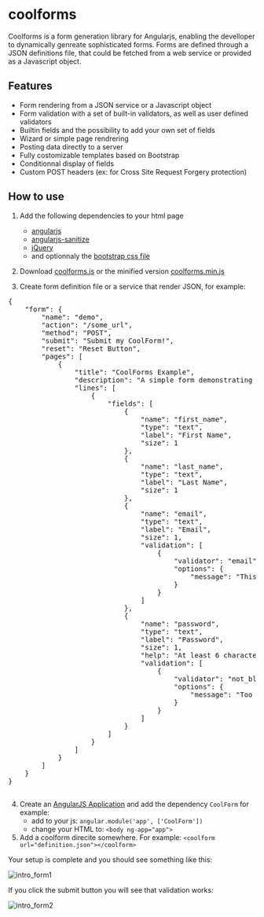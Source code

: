 coolforms
=========

Coolforms is a form generation library for Angularjs, enabling the develloper to dynamically genreate sophisticated forms. Forms are defined through a JSON definitions file, that could be fetched from a web service or provided as a Javascript object.

Features
--------

* Form rendering from a JSON service or a Javascript object
* Form validation with a set of built-in validators, as well as user defined validators
* Builtin fields and the possibility to add your own set of fields
* Wizard or simple page rendrering
* Posting data directly to a server
* Fully costomizable templates based on Bootstrap
* Conditionnal display of fields
* Custom POST headers (ex: for Cross Site Request Forgery protection)


How to use
----------

1.  Add the following dependencies to your html page
    * [angularjs](https://ajax.googleapis.com/ajax/libs/angularjs/1.2.3/angular.js)
    * [angularjs-sanitize](https://ajax.googleapis.com/ajax/libs/angularjs/1.2.3/angular-sanitize.js)
    * [jQuery](https://ajax.googleapis.com/ajax/libs/jquery/1.10.2/jquery.min.js)
    * and optionnaly the [bootstrap css file](https://netdna.bootstrapcdn.com/bootstrap/3.0.2/css/bootstrap.min.css)


2.  Download [coolforms.js](https://raw.github.com/fdelbos/coolforms/master/coolforms.js)  or the minified version [coolforms.min.js](https://raw.github.com/fdelbos/coolforms/master/coolforms.min.js) 

3.  Create form definition file or a service that render JSON, for example:
<pre>
{
    "form": {
        "name": "demo",
        "action": "/some_url",
        "method": "POST",
        "submit": "Submit my CoolForm!",
        "reset": "Reset Button",
        "pages": [
            {
                "title": "CoolForms Example",
                "description": "A simple form demonstrating an example CoolForm.",
                "lines": [
                    {
                        "fields": [
                            {
                                "name": "first_name",
                                "type": "text",
                                "label": "First Name",
                                "size": 1
                            },
                            {
                                "name": "last_name",
                                "type": "text",
                                "label": "Last Name",
                                "size": 1
                            },
                            {
                                "name": "email",
                                "type": "text",
                                "label": "Email",
                                "size": 1,
                                "validation": [
                                    {
                                        "validator": "email",
                                        "options": {
                                            "message": "This is not a valid email!"
                                        }
                                    }
                                ]
                            },
                            {
                                "name": "password",
                                "type": "text",
                                "label": "Password",
                                "size": 1,
                                "help": "At least 6 characters",
                                "validation": [
                                    {
                                        "validator": "not_blank",
                                        "options": {
                                            "message": "Too short!"
                                        }
                                    }
                                ]
                            }
                        ]
                    }
                ]
            }
        ]
    }
}

</pre>
4.  Create an [AngularJS Application](http://docs.angularjs.org/api/ng.directive:ngApp) and add the dependency `CoolForm` for example:
    * add to your js: `angular.module('app', ['CoolForm'])`
    * change your HTML to: `<body ng-app="app">`
5. Add a coolform direcite somewhere. For example: `<coolform url="definition.json"></coolform>`

Your setup is complete and you should see something like this:

![intro_form1](https://raw.github.com/fdelbos/coolforms/master/ressources/intro_form1.png)

If you click the submit button you will see that validation works:

![intro_form2](https://raw.github.com/fdelbos/coolforms/master/ressources/intro_form2.png)
